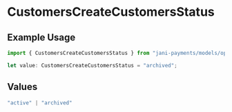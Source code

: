 # CustomersCreateCustomersStatus

## Example Usage

```typescript
import { CustomersCreateCustomersStatus } from "jani-payments/models/operations";

let value: CustomersCreateCustomersStatus = "archived";
```

## Values

```typescript
"active" | "archived"
```